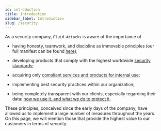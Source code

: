 ```yaml
---
id: introduction
title: Introduction
sidebar_label: Introduction
slug: /security
---
```


As a security company, `Fluid Attacks` is aware of the importance of

- having honesty, teamwork, and discipline as immovable principles
(our full manifest can be found [here](https://fluidattacks.com/about-us/values/));

- developing products that comply with the highest worldwide
[security standards](https://fluidattacks.com/products/rules/list/);

- acquiring only
[compliant services and products for internal use](https://fluidattacks.com/products/rules/list/262/);

- implementing best security practices within our organization;

- being completely transparent with our clients, especially regarding their data:
[how we use it, and what we do to protect it](https://fluidattacks.com/products/rules/list/315/).

These principles, conceived since the early days of the company, have allowed us to implement a
large number of measures throughout the years. On this page, we will mention those that
provide the highest value to our customers in terms of security.
